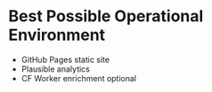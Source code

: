 # Best Possible Operational Environment
- GitHub Pages static site
- Plausible analytics
- CF Worker enrichment optional

